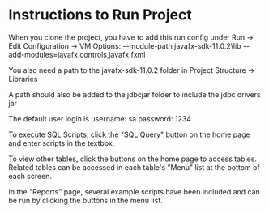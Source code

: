 # Instructions to Run Project
When you clone the project, you have to add this run config under Run -> Edit Configuration -> VM Options: --module-path javafx-sdk-11.0.2\lib --add-modules=javafx.controls,javafx.fxml

You also need a path to the javafx-sdk-11.0.2 folder in Project Structure -> Libraries

A path should also be added to the jdbcjar folder to include the jdbc drivers jar

The default user login is username: sa password: 1234

To execute SQL Scripts, click the "SQL Query" button on the home page and enter scripts in the textbox.

To view other tables, click the buttons on the home page to access tables.
Related tables can be accessed in each table's "Menu" list at the bottom of each screen.

In the "Reports" page, several example scripts have been included and can be run by clicking the buttons in the menu list.